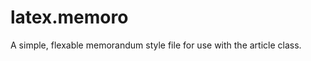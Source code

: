 latex.memoro
============

A simple, flexable memorandum style file for use with the article class.
